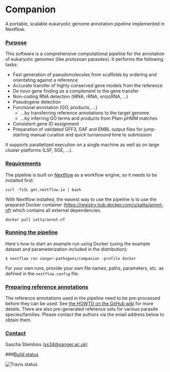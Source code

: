 # Companion

A portable, scalable eukaryotic genome annotation pipeline implemented in Nextflow.

### [Purpose](#platforms)

This software is a comprehensive computational pipeline for the annotation of
eukaryotic genomes (like protozoan parasites). It performs the following tasks:

  - Fast generation of pseudomolecules from scaffolds by ordering and orientating against a reference
  - Accurate transfer of highly conserved gene models from the reference
  - _De novo_ gene finding as a complement to the gene transfer
  - Non-coding RNA detection (tRNA, rRNA, sn(o)RNA, ...)
  - Pseudogene detection
  - Functional annotation (GO, products, ...)
    - ...by transferring reference annotations to the target genome
    - ...by inferring GO terms and products from Pfam pHMM matches
  - Consistent gene ID assignment
  - Preparation of validated GFF3, GAF and EMBL output files for jump-starting manual curation and quick turnaround time to submission

It supports parallelized execution on a single machine as well as on large cluster platforms (LSF, SGE, ...).

### [Requirements](#requirements)

The pipeline is built on [Nextflow](http://nextflow.io) as a workflow engine, so it needs to be installed first:
```
curl -fsSL get.nextflow.io | bash
```

With Nextflow installed, the easiest way to use the pipeline is to use the prepared Docker container (https://registry.hub.docker.com/u/satta/annot-nf) which contains all external dependencies.
```
docker pull satta/annot-nf
```

### [Running the pipeline](#running)

Here's how to start an example run using Docker (using the example dataset and parameterization included in the distribution):
```
$ nextflow run sanger-pathogens/companion -profile docker
```

For your own runs, provide your own file names, paths, parameters, etc. as defined in the `nextflow.config` file.

### [Preparing reference annotations](#reference)

The reference annotations used in the pipeline need to be pre-processed before they can be used.
See [the HOWTO on the GitHub wiki](https://github.com/sanger-pathogens/companion/wiki/Preparing-reference-data-sets) for more details. There are also pre-generated reference sets for various parasite species/families. Please contact the authors via the email address below to obtain them.

### [Contact](#contact)

Sascha Steinbiss (ss34@sanger.ac.uk)

###[Build status](#build)

![Travis status](https://travis-ci.org/sanger-pathogens/companion.svg)

